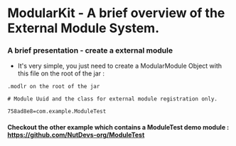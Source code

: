 # ModularKit - A brief overview of the External Module System.

### A brief presentation - create a external module

- It's very simple, you just need to create a ModularModule Object with this file on the root of the jar :

``.modlr on the root of the jar``
```
# Module Uuid and the class for external module registration only.

758ad8e8=com.example.ModuleTest
```

#### Checkout the other example which contains a ModuleTest demo module : https://github.com/NutDevs-org/ModuleTest
